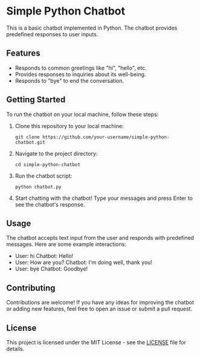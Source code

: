 # Simple Python Chatbot

This is a basic chatbot implemented in Python. The chatbot provides predefined responses to user inputs.

## Features

- Responds to common greetings like "hi", "hello", etc.
- Provides responses to inquiries about its well-being.
- Responds to "bye" to end the conversation.

## Getting Started

To run the chatbot on your local machine, follow these steps:

1. Clone this repository to your local machine:

    ```
    git clone https://github.com/your-username/simple-python-chatbot.git
    ```

2. Navigate to the project directory:

    ```
    cd simple-python-chatbot
    ```

3. Run the chatbot script:

    ```
    python chatbot.py
    ```

4. Start chatting with the chatbot! Type your messages and press Enter to see the chatbot's response.

## Usage

The chatbot accepts text input from the user and responds with predefined messages. Here are some example interactions:

- User: hi
  Chatbot: Hello!
- User: How are you?
  Chatbot: I'm doing well, thank you!
- User: bye
  Chatbot: Goodbye!

## Contributing

Contributions are welcome! If you have any ideas for improving the chatbot or adding new features, feel free to open an issue or submit a pull request.

## License

This project is licensed under the MIT License - see the [LICENSE](LICENSE) file for details.
